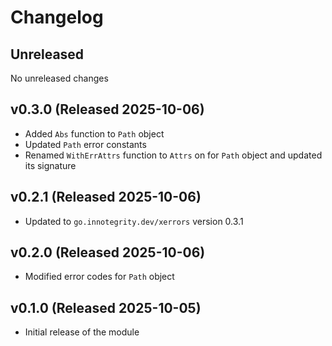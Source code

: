# Changelog

## Unreleased

No unreleased changes

## v0.3.0 (Released 2025-10-06)

* Added `Abs` function to `Path` object
* Updated `Path` error constants
* Renamed `WithErrAttrs` function to `Attrs` on for `Path` object and updated its signature

## v0.2.1 (Released 2025-10-06)

* Updated to `go.innotegrity.dev/xerrors` version 0.3.1

## v0.2.0 (Released 2025-10-06)

* Modified error codes for `Path` object

## v0.1.0 (Released 2025-10-05)

* Initial release of the module
